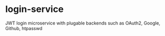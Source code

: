 # login-service
JWT login microservice with plugable backends such as OAuth2, Google, Github, htpasswd
